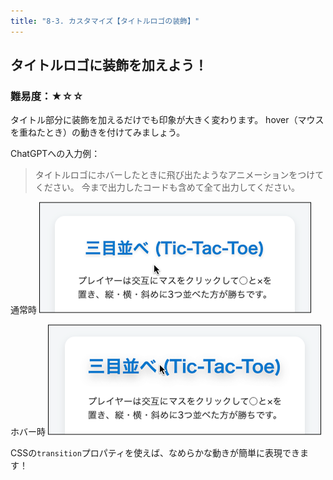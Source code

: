 ```yaml
---
title: "8-3. カスタマイズ【タイトルロゴの装飾】"
---
```


## タイトルロゴに装飾を加えよう！

### 難易度：★☆☆

タイトル部分に装飾を加えるだけでも印象が大きく変わります。
hover（マウスを重ねたとき）の動きを付けてみましょう。

ChatGPTへの入力例：

> タイトルロゴにホバーしたときに飛び出たようなアニメーションをつけてください。
> 今まで出力したコードも含めて全て出力してください。

通常時
![](/images/itboot2025/custom-hover-1.png)

ホバー時
![](/images/itboot2025/custom-hover-2.png)

CSSの`transition`プロパティを使えば、なめらかな動きが簡単に表現できます！
